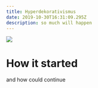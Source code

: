 ```yaml
---
title: Hyperdekorativismus
date: 2019-10-30T16:31:09.295Z
description: so much will happen
---
```

![](/img/hyper-gris.jpg)

# How it started

and how could continue
